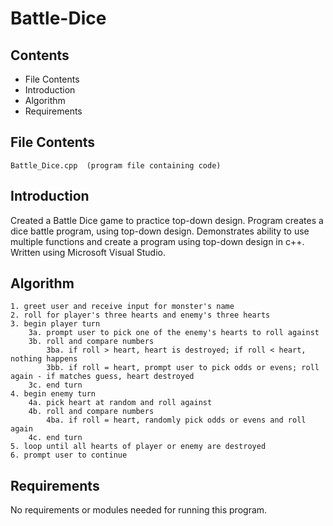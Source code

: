 # Battle-Dice

Contents
---------------------
* File Contents
* Introduction
* Algorithm
* Requirements

## File Contents
	
	Battle_Dice.cpp  (program file containing code)

## Introduction
Created a Battle Dice game to practice top-down design.
Program creates a dice battle program, using top-down design. Demonstrates ability to use multiple functions and create a program using top-down design in c++.
Written using Microsoft Visual Studio. 

## Algorithm

	1. greet user and receive input for monster's name
	2. roll for player's three hearts and enemy's three hearts
	3. begin player turn
		3a. prompt user to pick one of the enemy's hearts to roll against
		3b. roll and compare numbers
			3ba. if roll > heart, heart is destroyed; if roll < heart, nothing happens
			3bb. if roll = heart, prompt user to pick odds or evens; roll again - if matches guess, heart destroyed
		3c. end turn
	4. begin enemy turn
		4a. pick heart at random and roll against
		4b. roll and compare numbers
			4ba. if roll = heart, randomly pick odds or evens and roll again
		4c. end turn
	5. loop until all hearts of player or enemy are destroyed
	6. prompt user to continue

## Requirements
No requirements or modules needed for running this program.
